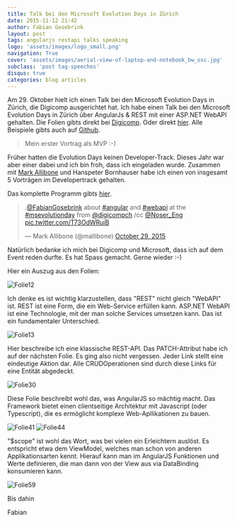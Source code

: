 ```yaml
---
title: Talk bei den Microsoft Evolution Days in Zürich
date: 2015-11-12 21:42
author: Fabian Gosebrink
layout: post
tags: angularjs restapi talks speaking
logo: 'assets/images/logo_small.png'
navigation: True
cover: 'assets/images/aerial-view-of-laptop-and-notebook_bw_osc.jpg'
subclass: 'post tag-speeches'
disqus: true
categories: blog articles
---
```


Am 29. Oktober hielt ich einen Talk bei den Microsoft Evolution Days in Zürich, die Digicomp ausgerichtet hat. Ich habe einen <span id="snippet_meta" class="desc" contenteditable="true">Talk bei den Microsoft Evolution Days in Zürich</span> über AngularJs &amp; REST mit einer ASP.NET WebAPI gehalten. Die Folien gibts direkt bei [Digicomp](http://news.digicomp.ch/de/2015/11/10/microsoft-evolution-day-2015-rueckblick-und-slides-zum-download/). Oder direkt [hier](http://static.news.digicomp.ch/1447166270/track-development.zip). Alle Beispiele gibts auch auf [Github](https://github.com/FabianGosebrink).

>Mein erster Vortrag als MVP :-)

Früher hatten die Evolution Days keinen Developer-Track. Dieses Jahr war aber einer dabei und ich bin froh, dass ich eingeladen wurde. Zusammen mit [Mark Allibone](https://twitter.com/mallibone) und Hanspeter Bornhauser habe ich einen von insgesamt 5 Vorträgen im Developertrack gehalten.

Das komplette Programm gibts [hier](https://www.digicomp.ch/media/misc/MicrosoftEvolutionDay-2015-DigicompZuerich-29.10.pdf).

<blockquote class="twitter-tweet" data-lang="en"><p lang="en" dir="ltr">.<a href="https://twitter.com/FabianGosebrink">@FabianGosebrink</a> about <a href="https://twitter.com/hashtag/angular?src=hash">#angular</a> and <a href="https://twitter.com/hashtag/webapi?src=hash">#webapi</a> at the <a href="https://twitter.com/hashtag/msevolutionday?src=hash">#msevolutionday</a> from <a href="https://twitter.com/DigicompCH">@digicompch</a> /cc <a href="https://twitter.com/Noser_Eng">@Noser_Eng</a> <a href="https://t.co/T73OdWRuiB">pic.twitter.com/T73OdWRuiB</a></p>&mdash; Mark Allibone (@mallibone) <a href="https://twitter.com/mallibone/status/659736379954495488">October 29, 2015</a></blockquote>
<script async src="//platform.twitter.com/widgets.js" charset="utf-8"></script>

Natürlich bedanke ich mich bei Digicomp und Microsoft, dass ich auf dem Event reden durfte. Es hat Spass gemacht. Gerne wieder :-)

Hier ein Auszug aus den Folien:

![Folie12]({{site.baseurl}}assets/articles/wp-content/uploads/2015/11/Folie12.png)

Ich denke es ist wichtig klarzustellen, dass "REST" nicht gleich "WebAPI" ist. REST ist eine Form, die ein Web-Service erfüllen kann. ASP.NET WebAPI ist eine Technologie, mit der man solche Services umsetzen kann. Das ist ein fundamentaler Unterschied.

![Folie13]({{site.baseurl}}assets/articles/wp-content/uploads/2015/11/Folie13.png)

Hier beschreibe ich eine klassische REST-API. Das PATCH-Attribut habe ich auf der nächsten Folie. Es ging also nicht vergessen. Jeder Link stellt eine eindeutige Aktion dar. Alle CRUDOperationen sind durch diese Links für eine Entität abgedeckt.

![Folie30]({{site.baseurl}}assets/articles/wp-content/uploads/2015/11/Folie30.png)

Diese Folie beschreibt wohl das, was AngularJS so mächtig macht. Das Framework bietet einen clientseitige Architektur mit Javascript (oder Typescript), die es ermöglicht komplexe Web-Apllikationen zu bauen.

![Folie41]({{site.baseurl}}assets/articles/wp-content/uploads/2015/11/Folie41.png)
![Folie44]({{site.baseurl}}assets/articles/wp-content/uploads/2015/11/Folie44.png)

"$scope" ist wohl das Wort, was bei vielen ein Erleichtern auslöst. Es entspricht etwa dem ViewModel, welches man schon von anderen Applikationsarten kennt. Hierauf kann man im AngularJS Funktionen und Werte definieren, die man dann von der View aus via DataBinding konsumieren kann.

![Folie59]({{site.baseurl}}assets/articles/wp-content/uploads/2015/11/Folie59.png)

Bis dahin

Fabian
